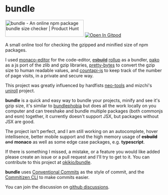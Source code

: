 # bundle

<a href="https://www.producthunt.com/posts/bundle-6?utm_source=badge-featured&utm_medium=badge&utm_souce=badge-bundle-6" target="_blank"><img src="https://api.producthunt.com/widgets/embed-image/v1/featured.svg?post_id=300568&theme=dark" alt="bundle - An online npm package bundle size checker | Product Hunt" style="width: 250px; height: 54px;" width="250" height="54" /></a> [![Open In Gitpod](https://gitpod.io/button/open-in-gitpod.svg)](https://gitpod.io/#https://github.com/okikio/bundle/blob/main/README.md)

A small online tool for checking the gzipped and minified size of npm packages.

I used [monaco-editor](https://github.com/microsoft/monaco-editor) for the code-editor, ~~[esbuild](https://github.com/evanw/esbuild)~~ [rollup](https://github.com/rollup/rollup) as a bundler, [pako](https://github.com/nodeca/pako) as a js port of the zlib and gzip libraries, [pretty-bytes](https://github.com/sindresorhus/pretty-bytes) to convert the gzip size to human readable values, and [countapi-js](https://github.com/mlomb/countapi-js) to keep track of the number of page visits, in a private and secure way.

This project was greatly influenced by hardfists [neo-tools](https://github.com/hardfist/neo-tools) and mizchi's [uniroll](https://github.com/mizchi/uniroll) project.

**bundle** is a quick and easy way to bundle your projects, minify and see it's gzip size, it's similar to [bundlephobia](https://bundlephobia.com) but does all the work locally on you computer and can treeshake and bundle multiple packages (both commonjs and esm) together, it currently doesn't support JSX, but packages without JSX are good.

The project isn't perfect, and I am still working on an autocomplete, hover intellisence, better mobile support and the high memory usage of ~~**esbuild** and~~ **monaco** as well as some edge case packages, e.g. **typescript**.

If there is something I missed, a mistake, or a feature you would like added please create an issue or a pull request and I'll try to get to it. You can contribute to this project at [okikio/bundle](https://github.com/okikio/bundle).

**bundle** uses [Conventional Commits](https://www.conventionalcommits.org/en/v1.0.0/) as the style of commit, and the [Commitizen CLI](http://commitizen.github.io/cz-cli/) to make commits easier.

You can join the discussion on [github discussions](https://github.com/okikio/bundle/discussions).

